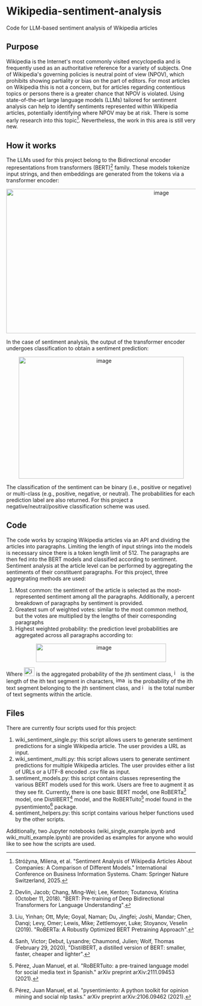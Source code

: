 # Wikipedia-sentiment-analysis
Code for LLM-based sentiment analysis of Wikipedia articles

## Purpose
Wikipedia is the Internet's most commonly visited encyclopedia and is frequently used as an authoritative reference for a variety of subjects. One of Wikipedia's governing policies is neutral point of view (NPOV), which prohibits showing partiality or bias on the part of editors. For most articles on Wikipedia this is not a concern, but for articles regarding contentious topics or persons there is a greater chance that NPOV is violated. Using state-of-the-art large language models (LLMs) tailored for sentiment analysis can help to identify sentiments represented within Wikipedia articles, potentially identifying where NPOV may be at risk. There is some early research into this topic[^1]. Nevertheless, the work in this area is still very new.

## How it works
The LLMs used for this project belong to the Bidirectional encoder representations from transformers (BERT)[^2] family. These models tokenize input strings, and then embeddings are generated from the tokens via a transformer encoder:

<p align="center">
<img width="809" height="383" alt="image" src="https://github.com/user-attachments/assets/9db027a3-7604-4ebe-85cb-9921c3bd2f23" />
</p>

In the case of sentiment analysis, the output of the transformer encoder undergoes classification to obtain a sentiment prediction:

<p align="center">
<img width="439" height="323" alt="image" src="https://github.com/user-attachments/assets/b7e07b04-a2c6-4298-bbee-844270903d4c" />
</p>

The classification of the sentiment can be binary (i.e., positive or negative) or multi-class (e.g., positive, negative, or neutral). The probabilities for each prediction label are also returned. For this project a negative/neutral/positive classification scheme was used. 

## Code
The code works by scraping Wikipedia articles via an API and dividing the articles into paragraphs. Limiting the length of input strings into the models is necessary since there is a token length limit of 512. The paragraphs are then fed into the BERT models and classified according to sentiment. Sentiment analysis at the article level can be performed by aggregating the sentiments of their constituent paragraphs. For this project, three aggregrating methods are used:

1. Most common: the sentiment of the article is selected as the most-represented sentiment among all the paragraphs. Additionally, a percent breakdown of paragraphs by sentiment is provided.
2. Greatest sum of weighted votes: similar to the most common method, but the votes are multiplied by the lengths of their corresponding paragraphs
3. Highest weighted probability: the prediction level probabilities are aggregated across all paragraphs according to:
<p align="center">
<img width="346" height="49" alt="image" src="https://github.com/user-attachments/assets/b7f2472c-828b-4730-9396-648c1f696b8b" />
</p>

Where <img width="28" height="23" alt="image" src="https://github.com/user-attachments/assets/b0f2e562-f184-45d1-87fe-dc8c64e2efee" /> is the aggregated probability of the jth sentiment class, <img width="14" height="17" alt="image" src="https://github.com/user-attachments/assets/f928cbfd-150e-4351-9940-41539e99ad4e" /> is the length of the ith text segment in characters, <img width="28" height="16" alt="image" src="https://github.com/user-attachments/assets/8c37f7fc-a872-4cff-8fa5-a35b381d2c3d" /> is the probability of the ith text segment belonging to the jth sentiment class, and <img width="13" height="15" alt="image" src="https://github.com/user-attachments/assets/a1e4b1e1-e6d5-4917-8717-dbe8a7114cdc" /> is the total number of text segments within the article.

## Files
There are currently four scripts used for this project:

1. wiki_sentiment_single.py: this script allows users to generate sentiment predictions for a single Wikipedia article. The user provides a URL as input.
2. wiki_sentiment_multi.py: this script allows users to generate sentiment predictions for multiple Wikipedia articles. The user provides either a list of URLs or a UTF-8 encoded .csv file as input.
3. sentiment_models.py: this script contains classes representing the various BERT models used for this work. Users are free to augment it as they see fit. Currently, there is one basic BERT model, one RoBERTa[^3] model, one DistilBERT[^4] model, and the RoBERTuito[^5] model found in the pysentimiento[^6] package.
4. sentiment_helpers.py: this script contains various helper functions used by the other scripts.

Additionally, two Jupyter notebooks (wiki_single_example.ipynb and wiki_multi_example.ipynb) are provided as examples for anyone who would like to see how the scripts are used.

[^1]:Stróżyna, Milena, et al. "Sentiment Analysis of Wikipedia Articles About Companies: A Comparison of Different Models." International Conference on Business Information Systems. Cham: Springer Nature Switzerland, 2025.
[^2]:Devlin, Jacob; Chang, Ming-Wei; Lee, Kenton; Toutanova, Kristina (October 11, 2018). "BERT: Pre-training of Deep Bidirectional Transformers for Language Understanding".
[^3]:Liu, Yinhan; Ott, Myle; Goyal, Naman; Du, Jingfei; Joshi, Mandar; Chen, Danqi; Levy, Omer; Lewis, Mike; Zettlemoyer, Luke; Stoyanov, Veselin (2019). "RoBERTa: A Robustly Optimized BERT Pretraining Approach".
[^4]:Sanh, Victor; Debut, Lysandre; Chaumond, Julien; Wolf, Thomas (February 29, 2020), "DistilBERT, a distilled version of BERT: smaller, faster, cheaper and lighter".
[^5]:Pérez, Juan Manuel, et al. "RoBERTuito: a pre-trained language model for social media text in Spanish." arXiv preprint arXiv:2111.09453 (2021).
[^6]:Pérez, Juan Manuel, et al. "pysentimiento: A python toolkit for opinion mining and social nlp tasks." arXiv preprint arXiv:2106.09462 (2021).

